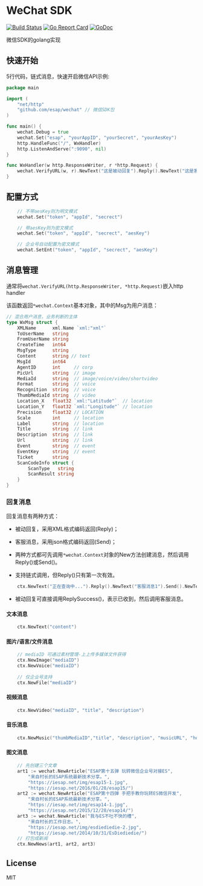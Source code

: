 # WeChat SDK
[![Build Status](https://travis-ci.org/esap/wechat.svg?branch=master)](https://travis-ci.org/esap/wechat)
[![Go Report Card](https://goreportcard.com/badge/github.com/esap/wechat)](https://goreportcard.com/report/github.com/esap/wechat)
[![GoDoc](http://godoc.org/github.com/esap/wechat?status.svg)](http://godoc.org/github.com/esap/wechat)

微信SDK的golang实现

## 快速开始

5行代码，链式消息，快速开启微信API示例:

```go
package main

import (
	"net/http"
	"github.com/esap/wechat" // 微信SDK包
)

func main() {
	wechat.Debug = true
	wechat.Set("esap", "yourAppID", "yourSecret", "yourAesKey")
	http.HandleFunc("/", WxHandler)
	http.ListenAndServe(":9090", nil)
}

func WxHandler(w http.ResponseWriter, r *http.Request) {
	wechat.VerifyURL(w, r).NewText("这是被动回复").Reply().NewText("这是客服消息").Send()
}

```
## 配置方式

```go
	// 不带aesKey则为明文模式
	wechat.Set("token", "appId", "secrect")

	// 带aesKey则为密文模式
	wechat.Set("token", "appId", "secrect", "aesKey")

	// 企业号自动配置为密文模式
	wechat.SetEnt("token", "appId", "secrect", "aesKey")
```

## 消息管理

通常将`wechat.VerifyURL(http.ResponseWriter, *http.Request)`嵌入http handler

该函数返回`*wechat.Context`基本对象，其中的Msg为用户消息：

```go
// 混合用户消息，业务判断的主体
type WxMsg struct {
	XMLName      xml.Name `xml:"xml"`
	ToUserName   string
	FromUserName string
	CreateTime   int64
	MsgType      string
	Content      string // text
	MsgId        int64
	AgentID      int     // corp
	PicUrl       string  // image
	MediaId      string  // image/voice/video/shortvideo
	Format       string  // voice
	Recognition  string  // voice
	ThumbMediaId string  // video
	Location_X   float32 `xml:"Latitude"`  // location
	Location_Y   float32 `xml:"Longitude"` // location
	Precision    float32 // LOCATION
	Scale        int     // location
	Label        string  // location
	Title        string  // link
	Description  string  // link
	Url          string  // link
	Event        string  // event
	EventKey     string  // event
	Ticket       string
	ScanCodeInfo struct {
		ScanType   string
		ScanResult string
	}
}

```

### 回复消息

回复消息有两种方式：

* 被动回复，采用XML格式编码返回(Reply)；

* 客服消息，采用json格式编码返回(Send)；

* 两种方式都可先调用`*wechat.Context`对象的New方法创建消息，然后调用Reply()或Send()。

* 支持链式调用，但Reply()只有第一次有效。

```go
	ctx.NewText("正在查询中...").Reply().NewText("客服消息1").Send().NewText("客服消息2").Send()
```

* 被动回复可直接调用ReplySuccess()，表示已收到，然后调用客服消息。

####  文本消息

```go
	ctx.NewText("content")
```

####  图片/语言/文件消息

```go
	// mediaID 可通过素材管理-上上传多媒体文件获得
	ctx.NewImage("mediaID")
	ctx.NewVoice("mediaID")
	
	// 仅企业号支持
	ctx.NewFile("mediaID")
```

####  视频消息

```go
	ctx.NewVideo("mediaID", "title", "description")
```

####  音乐消息

```go
	ctx.NewMusic("thumbMediaID","title", "description", "musicURL", "hqMusicURL")
```

####  图文消息

```go
	// 先创建三个文章
	art1 := wechat.NewArticle("ESAP第十五弹 玩转微信企业号对接ES",
		"来自村长的ESAP系统最新技术分享。",
		"https://iesap.net/img/esap15-1.jpg",
		"https://iesap.net/2016/01/28/esap15/")
	art2 := wechat.NewArticle("ESAP第十四弹 手把手教你玩转ES微信开发",
		"来自村长的ESAP系统最新技术分享。",
		"https://iesap.net/img/esap14-1.jpg",
		"https://iesap.net/2015/12/28/esap14/")
	art3 := wechat.NewArticle("我与ES不吐不快的槽",
		"来自村长的工作日志。",
		"https://iesap.net/img/esdiediedie-2.jpg",
		"https://iesap.net/2014/10/31/EsDiediedie/")
	// 打包成新闻
	ctx.NewNews(art1, art2, art3)
```

## License

MIT
